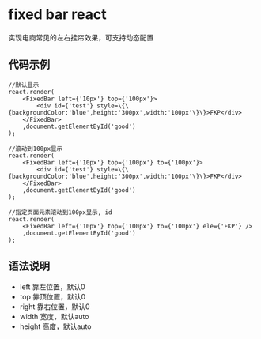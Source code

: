 # fixed bar react
实现电商常见的左右挂帘效果，可支持动态配置

## 代码示例  

```
//默认显示
react.render(
    <FixedBar left={'10px'} top={'100px'}>
        <div id={'test'} style=\{\{backgroundColor:'blue',height:'300px',width:'100px'\}\}>FKP</div>
    </FixedBar>
    ,document.getElementById('good')
);

```

```
//滚动到100px显示
react.render(
    <FixedBar left={'10px'} top={'100px'} to={'100px'}>
        <div id={'test'} style=\{\{backgroundColor:'blue',height:'300px',width:'100px'\}\}>FKP</div>
    </FixedBar>
    ,document.getElementById('good')
);

```
```
//指定页面元素滚动到100px显示, id
react.render(
    <FixedBar left={'10px'} top={'100px'} to={'100px'} ele={'FKP'} />
    ,document.getElementById('good')
);

```

## 语法说明
 * left 靠左位置，默认0  
 * top  靠顶位置，默认0  
 * right 靠右位置，默认0  
 * width 宽度，默认auto  
 * height 高度，默认auto
